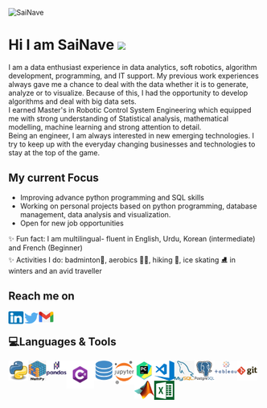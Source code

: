 </a><img src="https://komarev.com/ghpvc/?username=SaiNave&style=flat&label=Profile visits" alt="SaiNave" /></a>
<!--</a>[![Visits Badge](https://badges.pufler.dev/years/SaiNave)](https://badges.pufler.dev)</a>!-->
# Hi I am SaiNave <img src="https://media.giphy.com/media/hvRJCLFzcasrR4ia7z/giphy.gif" width="30px">
I am a data enthusiast experience in  data analytics, soft robotics, algorithm development, programming, and IT support. 
My previous work experiences always gave me a chance to deal with the data  whether it is to generate, analyze or to visualize. 
Because of this, I had the opportunity to develop algorithms and deal with big data sets.<br/>
I earned Master's in Robotic Control System Engineering which equipped me with strong understanding of Statistical analysis, mathematical modelling, machine learning and strong attention to detail.<br/>
Being an engineer, I am always interested in new emerging technologies. I try to keep up with the everyday changing businesses and technologies to stay at the top of the game.

## My current Focus
- Improving advance python programming and SQL skills
- Working on personal projects based on python programming, database management, data analysis and visualization.
- Open for new job opportunities

✨ Fun fact: I am multilingual- fluent in English, Urdu, Korean (intermediate) and French (Beginner)
</br>✨ Activities I do: badminton🏸, aerobics 🏃‍♀️, hiking 🥾, ice skating ⛸️ in winters and an avid traveller

## Reach me on
[<img align ="left" alt="SaiNave's LinkedIN" height ="25" width="30" src="logos/linkedin_icon.png"/>](https://www.linkedin.com/in/sairah-naveed)
[<img align ="left" alt="SaiNave's Twitter" heightt ="25" width="30" src="logos/twitter_icon.png"/>](https://twitter.com/NaveedSairah)
[<img align ="left" alt="g_logo" width="30" src="logos/g_logo.png"/>](mailto:nave.sai25@gmail.com)
<br/>

## 💻Languages & Tools
</p> 
<img align="left" alt= "python_logo" width="40" src="logos/python_logo.png" />
<img align="left" alt= "numpy_logo" Height = "40" width="35" src="logos/numpy.png" />
<img align="left" alt= "pandas_logo" width="40" src="logos/pandas.png" />
<img align="left" alt= "Csharp_Logo" width="55" src="logos/Csharp_Logo.png"/ >
<img align="left" alt= "sql_logo" width="40" src="logos/sql_logo.png" />
<img align="left" alt= "Jupyter_logo" width="40" src="logos/Jupyter_logo.png" />
<img align="left" alt= "pycharm_logo" width="40" src="logos/pycharm_logo.png" />
<img align="left" alt= "vscode_logo" width="40" src="logos/vscode_logo.png" />
<img align="left" alt= "my_sql_logo" width="40" src="logos/my_sql_logo.png" />
<img align="left" alt= "postgresql_logo" width="40" src="logos/postgresql_logo.png" />
<img align="left" alt= "Tableau_logo" width="45" src="logos/Tableau_logo.png" />
<img align="left" alt= "git_logo" width="40" src="logos/git_logo.png" />
<img align="left" alt= "Maltab_Logo" width="40" src="logos/Matlab_Logo.png" />
<img align="left" alt= "excel" width="40" src="logos/excel.png" /> 
</p>
<br />
<br />
<!--<p align="left"><img align="center" src="https://github-readme-stats.vercel.app/api?username=SaiNave&theme=light&show_icons=true" alt="SaiNave" /></p>!-->




                                                                                                                                         






